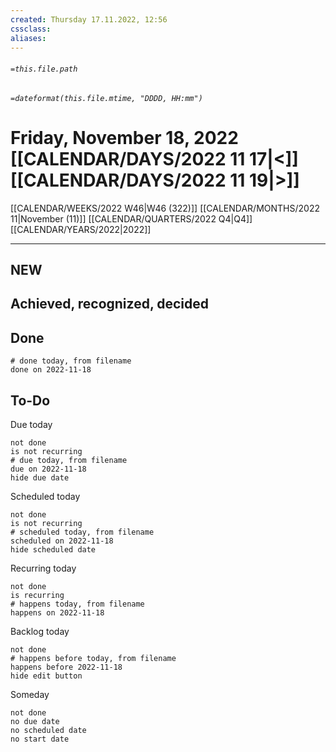 ```yaml
---
created: Thursday 17.11.2022, 12:56
cssclass:
aliases:
---
```

###### `=this.file.path`
###### `=dateformat(this.file.mtime, "DDDD, HH:mm")`
# Friday, November 18, 2022 [[CALENDAR/DAYS/2022 11 17|<]] [[CALENDAR/DAYS/2022 11 19|>]]
[[CALENDAR/WEEKS/2022 W46|W46 (322)]] [[CALENDAR/MONTHS/2022 11|November (11)]] [[CALENDAR/QUARTERS/2022 Q4|Q4]] [[CALENDAR/YEARS/2022|2022]]

---

## NEW
## Achieved, recognized, decided
## Done

```tasks
# done today, from filename
done on 2022-11-18
```

## To-Do

Due today
```tasks
not done
is not recurring
# due today, from filename
due on 2022-11-18
hide due date
```

Scheduled today
```tasks
not done
is not recurring
# scheduled today, from filename
scheduled on 2022-11-18
hide scheduled date
```

Recurring today
```tasks
not done
is recurring
# happens today, from filename
happens on 2022-11-18
```

Backlog today
```tasks
not done
# happens before today, from filename
happens before 2022-11-18
hide edit button
```

Someday
```tasks
not done
no due date
no scheduled date
no start date
```
